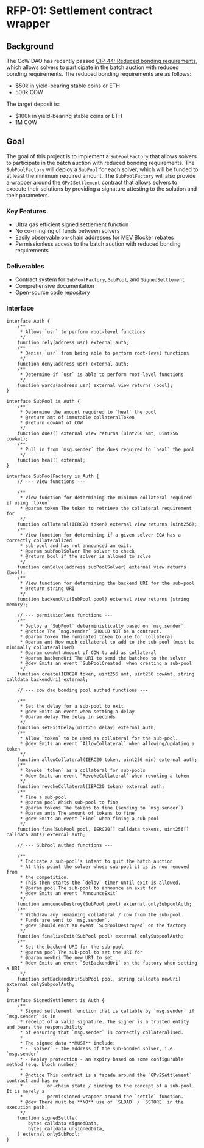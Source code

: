 # RFP-01: Settlement contract wrapper

## Background

The CoW DAO has recently passed [CIP-44: Reduced bonding requirements](https://snapshot.org/#/cow.eth/proposal/0x1b6f1171633ec3d20c4370db37074aa1bd830486d4d0d6c26165915cc42d9412), which allows solvers to participate in the batch auction with reduced bonding requirements. The reduced bonding requirements are as follows:

- $50k in yield-bearing stable coins or ETH
- 500k COW

The target deposit is:

- $100k in yield-bearing stable coins or ETH
- 1M COW

## Goal

The goal of this project is to implement a `SubPoolFactory` that allows solvers to participate in the batch auction with reduced bonding requirements. The `SubPoolFactory` will deploy a `SubPool` for each solver, which will be funded to at least the minimum required amount. The `SubPoolFactory` will also provide a wrapper around the `GPv2Settlement` contract that allows solvers to execute their solutions by providing a signature attesting to the solution and their parameters.

### Key Features

- Ultra gas efficient signed settlement function
- No co-mingling of funds between solvers
- Easily observable on-chain addresses for MEV Blocker rebates
- Permissionless access to the batch auction with reduced bonding requirements

### Deliverables

- Contract system for `SubPoolFactory`, `SubPool`, and `SignedSettlement`
- Comprehensive documentation
- Open-source code repository

### Interface

```solidity
interface Auth {
    /**
     * Allows `usr` to perform root-level functions
     */
    function rely(address usr) external auth;
    /**
     * Denies `usr` from being able to perform root-level functions
     */
    function deny(address usr) external auth;
    /**
     * Determine if `usr` is able to perform root-level functions
     */
    function wards(address usr) external view returns (bool);
}

interface SubPool is Auth {
    /**
     * Determine the amount required to `heal` the pool
     * @return amt of immutable collateralToken
     * @return cowAmt of COW
     */
    function dues() external view returns (uint256 amt, uint256 cowAmt);
    /**
     * Pull in from `msg.sender` the dues required to `heal` the pool
     */
    function heal() external;
}

interface SubPoolFactory is Auth {
    // --- view functions ---

    /**
     * View function for determining the minimum collateral required if using `token`
     * @param token The token to retrieve the collateral requirement for
     */
    function collateral(IERC20 token) external view returns (uint256);
    /**
     * View function for determining if a given solver EOA has a correctly collateralized
     * sub-pool and has not announced an exit.
     * @param subPoolSolver The solver to check
     * @return bool if the solver is allowed to solve
     */
    function canSolve(address subPoolSolver) external view returns (bool);
    /**
     * View function for determining the backend URI for the sub-pool
     * @return string URI
     */
    function backendUri(SubPool pool) external view returns (string memory);

    // --- permissionless functions ---
    /**
     * Deploy a `SubPool` deterministically based on `msg.sender`.
     * @notice The `msg.sender` SHOULD NOT be a contract.
     * @param token The nominated token to use for collateral
     * @param amt How much collateral to add to the sub-pool (must be minimally collateralised)
     * @param cowAmt Amount of COW to add as collateral
     * @param backendUri The URI to send the batches to the solver
     * @dev Emits an event `SubPoolCreated` when creating a sub-pool
     */
    function create(IERC20 token, uint256 amt, uint256 cowAmt, string calldata backendUri) external;

    // --- cow dao bonding pool authed functions ---

    /**
     * Set the delay for a sub-pool to exit
     * @dev Emits an event when setting a delay
     * @param delay The delay in seconds
     */
    function setExitDelay(uint256 delay) external auth;
    /**
     * Allow `token` to be used as collateral for the sub-pool.
     * @dev Emits an event `AllowCollateral` when allowing/updating a token
     */
    function allowCollateral(IERC20 token, uint256 min) external auth;
    /**
     * Revoke `token` as a collateral for sub-pools
     * @dev Emits an event `RevokeCollateral` when revoking a token
     */
    function revokeCollateral(IERC20 token) external auth;
    /**
     * Fine a sub-pool
     * @param pool Which sub-pool to fine
     * @param tokens The tokens to fine (sending to `msg.sender`)
     * @param amts The amount of tokens to fine
     * @dev Emits an event `Fine` when fining a sub-pool
     */
    function fine(SubPool pool, IERC20[] calldata tokens, uint256[] calldata amts) external auth;

    // --- SubPool authed functions ---

    /**
     * Indicate a sub-pool's intent to quit the batch auction
     * At this point the solver whose sub-pool it is is now removed from
     * the competition.
     * This then starts the `delay` timer until exit is allowed.
     * @param pool The sub-pool to announce an exit for
     * @dev Emits an event `AnnounceExit`
     */
    function announceDestroy(SubPool pool) external onlySubpoolAuth;
    /**
     * Withdraw any remaining collateral / cow from the sub-pool.
     * Funds are sent to `msg.sender`.
     * @dev Should emit an event `SubPoolDestroyed` on the factory
     */
    function finalizeExit(SubPool pool) external onlySubpoolAuth;
    /**
     * Set the backend URI for the sub-pool
     * @param pool The sub-pool to set the URI for
     * @param newUri The new URI to set
     * @dev Emits an event `SetBackendUri` on the factory when setting a URI
     */
    function setBackendUri(SubPool pool, string calldata newUri) external onlySubpoolAuth;
}

interface SignedSettlement is Auth {
    /**
     * Signed settlement function that is callable by `msg.sender` if `msg.sender` is in
     * receipt of a valid signature. The signer is a trusted entity and bears the responsibility
     * of ensuring that `msg.sender` is correctly collateralised.
     *  
     * The signed data **MUST** include:
     * - `solver` - the address of the sub-bonded solver, i.e. `msg.sender`
     * - Replay protection - an expiry based on some configurable method (e.g. block number)
     *
     * @notice This contract is a facade around the `GPv2Settlement` contract and has no
     *         on-chain state / binding to the concept of a sub-pool. It is merely a
     *         permissioned wrapper around the `settle` function.
     * @dev There must be **NO** use of `SLOAD` / `SSTORE` in the execution path.
     */
    function signedSettle(
        bytes calldata signedData,
        bytes calldata unsignedData,
    ) external onlySubPool;
}
```
